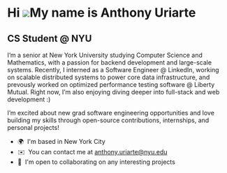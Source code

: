 Hi ![](https://user-images.githubusercontent.com/18350557/176309783-0785949b-9127-417c-8b55-ab5a4333674e.gif)My name is Anthony Uriarte
=======================================================================================================================================

CS Student @ NYU
----------------

I’m a senior at New York University studying Computer Science and Mathematics, with a passion for backend development and large-scale systems. Recently, I interned as a Software Engineer @ LinkedIn, working on scalable distributed systems to power core data infrastructure, and prevously worked on optimized performance testing software @ Liberty Mutual. Right now, I’m also enjoying diving deeper into full-stack and web development :)

I’m excited about new grad software engineering opportunities and love building my skills through open-source contributions, internships, and personal projects!

*   🌍  I'm based in New York City
*   ✉️  You can contact me at [anthony.uriarte@nyu.edu](mailto:anthony.uriarte@nyu.edu)
*   🤝  I'm open to collaborating on any interesting projects
